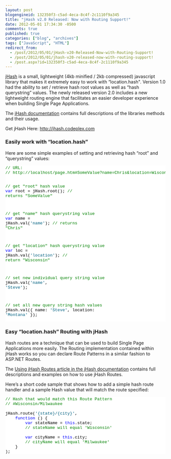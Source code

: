```yaml
---
layout: post
blogengineid: 132350f3-c5ad-4eca-8c4f-2c1110f9a345
title: "jHash v2.0 Released: Now with Routing Support!"
date: 2012-05-01 17:34:30 -0500
comments: true
published: true
categories: ["blog", "archives"]
tags: ["JavaScript", "HTML"]
redirect_from: 
  - /post/2012/05/01/jHash-v20-Released-Now-with-Routing-Support!
  - /post/2012/05/01/jhash-v20-released-now-with-routing-support!
  - /post.aspx?id=132350f3-c5ad-4eca-8c4f-2c1110f9a345
---
```

<!-- more -->
<p><a href="http://jhash.codeplex.com" target="_blank">jHash</a> is a small, lightweight (4kb minified / 2kb compressed) javascript library that makes it extremely easy to work with “location.hash&quot;. Version 1.0 had the ability to set / retrieve hash root values as well as “hash querystring” values. The newly released version 2.0 includes a new lightweight routing engine that facilitates an easier developer experience when building Single Page Applications.</p>  <p>The <a href="http://jhash.codeplex.com/documentation" target="_blank">jHash documentation</a> contains full descriptions of the libraries methods and their usage.</p>  <p>Get jHash Here: <a href="http://jhash.codeplex.com">http://jhash.codeplex.com</a> </p>  <h3>Easily work with “location.hash”</h3>  <p>Here are some simple examples of setting and retrieving hash “root” and “querystring” values:</p>  <pre class="csharpcode"><span class="rem">// URL:</span>
<span class="rem">// http://localhost/page.htm#SomeValue?name=Chris&amp;location=Wisconsin</span>

<span class="rem">// get &quot;root&quot; hash value</span>
<span class="kwrd">var</span> root = jHash.root(); <span class="rem">// returns &quot;SomeValue&quot;</span>

<span class="rem">// get &quot;name&quot; hash querystring value</span>
<span class="kwrd">var</span> name = jHash.val(<span class="str">'name'</span>); <span class="rem">// returns &quot;Chris&quot;</span>

<span class="rem">// get &quot;location&quot; hash querystring value</span>
<span class="kwrd">var</span> loc = jHash.val(<span class="str">'location'</span>); <span class="rem">// return &quot;Wisconsin&quot;</span>

<span class="rem">// set new individual query string value</span>
jHash.val(<span class="str">'name'</span>, <span class="str">'Steve'</span>);

<span class="rem">// set all new query string hash values</span>
jHash.val({
    name: <span class="str">'Steve'</span>,
    location: <span class="str">'Montana'</span>
});</pre>
<style type="text/css">
.csharpcode, .csharpcode pre
{
	font-size: small;
	color: black;
	font-family: consolas, "Courier New", courier, monospace;
	background-color: #ffffff;
	/*white-space: pre;*/
}
.csharpcode pre { margin: 0em; }
.csharpcode .rem { color: #008000; }
.csharpcode .kwrd { color: #0000ff; }
.csharpcode .str { color: #006080; }
.csharpcode .op { color: #0000c0; }
.csharpcode .preproc { color: #cc6633; }
.csharpcode .asp { background-color: #ffff00; }
.csharpcode .html { color: #800000; }
.csharpcode .attr { color: #ff0000; }
.csharpcode .alt 
{
	background-color: #f4f4f4;
	width: 100%;
	margin: 0em;
}
.csharpcode .lnum { color: #606060; }</style>

<h3>Easy “location.hash” Routing with jHash</h3>

<p>Hash routes are a technique that can be used to build Single Page Applications more easily. The Routing implementation contained within jHash works so you can declare Route Patterns in a similar fashion to ASP.NET Routes.</p>

<p>The <a href="http://jhash.codeplex.com/wikipage?title=Using%20jHash%20Routes" target="_blank">Using jHash Routes article in the jHash documentation</a> contains full descriptions and examples on how to use jHash Routes.</p>

<p>Here’s a short code sample that shows how to add a simple hash route handler and a sample Hash value that will match the route specified:</p>

<pre class="csharpcode"><span class="rem">// Hash that would match this Route Pattern</span>
<span class="rem">// #Wisconsin/Milwaukee</span>

jHash.route(<span class="str">'{state}/{city}'</span>,
    <span class="kwrd">function</span> () {
        <span class="kwrd">var</span> stateName = <span class="kwrd">this</span>.state;
        <span class="rem">// stateName will equal 'Wisconsin'</span>

        <span class="kwrd">var</span> cityName = <span class="kwrd">this</span>.city;
        <span class="rem">// cityName will equal 'Milwaukee'</span>
    }
);</pre>
